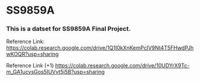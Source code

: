# SS9859A

### This is a datset for SS9859A Final Project.

Reference Link:
https://colab.research.google.com/drive/1Q1I0kXnKemPcIV9Nt4T5FHwdPJhwKOQR?usp=sharing

Reference Link (+1)
https://colab.research.google.com/drive/10UDYrX9Tc-m_GA1ucvsGos5IUVvt5j5B?usp=sharing

